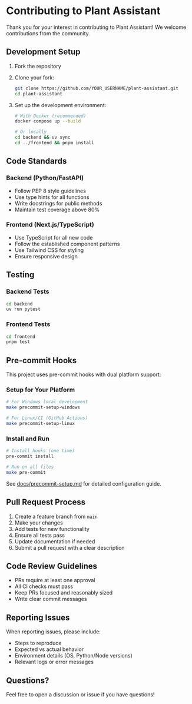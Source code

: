 # Contributing to Plant Assistant

Thank you for your interest in contributing to Plant Assistant! We welcome contributions from the community.

## Development Setup

1. Fork the repository
2. Clone your fork:
   ```bash
   git clone https://github.com/YOUR_USERNAME/plant-assistant.git
   cd plant-assistant
   ```

3. Set up the development environment:
   ```bash
   # With Docker (recommended)
   docker compose up --build

   # Or locally
   cd backend && uv sync
   cd ../frontend && pnpm install
   ```

## Code Standards

### Backend (Python/FastAPI)
- Follow PEP 8 style guidelines
- Use type hints for all functions
- Write docstrings for public methods
- Maintain test coverage above 80%

### Frontend (Next.js/TypeScript)
- Use TypeScript for all new code
- Follow the established component patterns
- Use Tailwind CSS for styling
- Ensure responsive design

## Testing

### Backend Tests
```bash
cd backend
uv run pytest
```

### Frontend Tests
```bash
cd frontend
pnpm test
```

## Pre-commit Hooks

This project uses pre-commit hooks with dual platform support:

### Setup for Your Platform
```bash
# For Windows local development
make precommit-setup-windows

# For Linux/CI (GitHub Actions)  
make precommit-setup-linux
```

### Install and Run
```bash
# Install hooks (one time)
pre-commit install

# Run on all files
make pre-commit
```

See [docs/precommit-setup.md](docs/precommit-setup.md) for detailed configuration guide.

## Pull Request Process

1. Create a feature branch from `main`
2. Make your changes
3. Add tests for new functionality
4. Ensure all tests pass
5. Update documentation if needed
6. Submit a pull request with a clear description

## Code Review Guidelines

- PRs require at least one approval
- All CI checks must pass
- Keep PRs focused and reasonably sized
- Write clear commit messages

## Reporting Issues

When reporting issues, please include:
- Steps to reproduce
- Expected vs actual behavior
- Environment details (OS, Python/Node versions)
- Relevant logs or error messages

## Questions?

Feel free to open a discussion or issue if you have questions!
